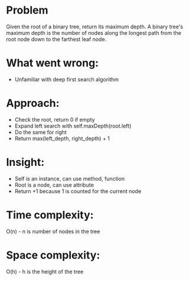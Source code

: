 # Problem
Given the root of a binary tree, return its maximum depth.
A binary tree's maximum depth is the number of nodes along the longest path from the root node down to the farthest leaf node.

# What went wrong:
- Unfamiliar with deep first search algorithm

# Approach:
- Check the root, return 0 if empty
- Expand left search with self.maxDepth(root.left)
- Do the same for right
- Return max(left_depth, right_depth) + 1

# Insight:
- Self is an instance, can use method, function
- Root is a node, can use attribute
- Return +1 because 1 is counted for the current node

# Time complexity:
O(n) - n is number of nodes in the tree

# Space complexity:
O(h) - h is the height of the tree